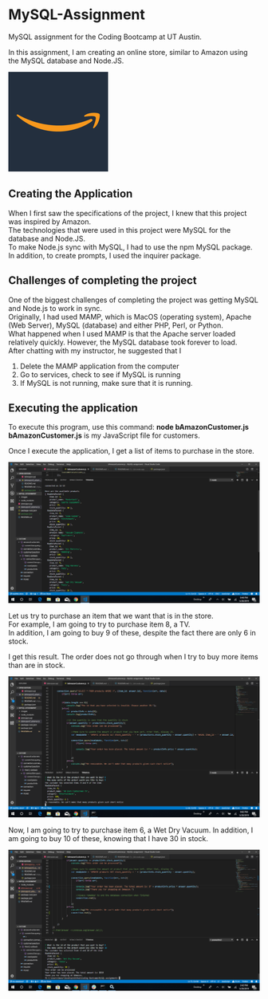 # MySQL-Assignment
MySQL assignment for the Coding Bootcamp at UT Austin. 

In this assignment, I am creating an online store, similar to Amazon using the MySQL database and Node.JS. 

![alt text](images/amazon.jpg)

## Creating the Application
When I first saw the specifications of the project, I knew that this project was inspired by Amazon.   
The technologies that were used in this project were MySQL for the database and Node.JS.   
To make Node.js sync with MySQL, I had to use the npm MySQL package.   
In addition, to create prompts, I used the inquirer package.   

## Challenges of completing the project
One of the biggest challenges of completing the project was getting MySQL and Node.js to work in sync.  
Originally, I had used MAMP, which is MacOS (operating system), Apache (Web Server), MySQL (database) and either PHP, Perl, or Python.   
What happened when I used MAMP is that the Apache server loaded relatively quickly. However, the MySQL database took forever to load.  
After chatting with my instructor, he suggested that I 
1. Delete the MAMP application from the computer
2. Go to services, check to see if MySQL is running
3. If MySQL is not running, make sure that it is running.  

## Executing the application
To execute this program, use this command: **node bAmazonCustomer.js**  
**bAmazonCustomer.js** is my JavaScript file for customers. 

Once I execute the application, I get a list of items to purchase in the store. 

![alt text](images/StoreOptions.jpg)

Let us try to purchase an item that we want that is in the store.  
For example, I am going to try to purchase item 8, a TV.  
In addition, I am going to buy 9 of these, despite the fact there are only 6 in stock. 

I get this result. The order does not go through when I try to buy more items than are in stock. 

![alt text](images/UnreasonableOrder.jpg)

Now, I am going to try to purchase item 6, a Wet Dry Vacuum. 
In addition, I am going to buy 10 of these, knowing that I have 30 in stock. 

![alt text](images/ReasonableOrder.jpg)
